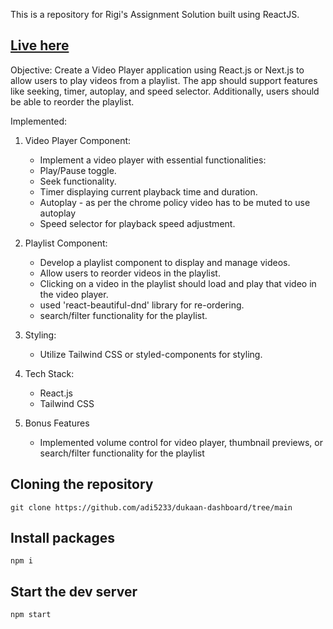 This is a repository for Rigi's Assignment Solution built using ReactJS.

## [Live here](https://main--play-videos.netlify.app/)

Objective: Create a Video Player application using React.js or Next.js to allow users to play videos from a playlist. The app should support features like seeking, timer, autoplay, and speed selector. Additionally, users should be able to reorder the playlist.

Implemented:

1. Video Player Component:

   - Implement a video player with essential functionalities:
   - Play/Pause toggle.
   - Seek functionality.
   - Timer displaying current playback time and duration.
   - Autoplay - as per the chrome policy video has to be muted to use autoplay
   - Speed selector for playback speed adjustment.

2. Playlist Component:

   - Develop a playlist component to display and manage videos.
   - Allow users to reorder videos in the playlist.
   - Clicking on a video in the playlist should load and play that video in the video player.
   - used 'react-beautiful-dnd' library for re-ordering.
   - search/filter functionality for the playlist.

3. Styling:

   - Utilize Tailwind CSS or styled-components for styling.

4. Tech Stack:

   - React.js
   - Tailwind CSS

5. Bonus Features
   - Implemented volume control for video player, thumbnail previews, or search/filter functionality for the playlist

## Cloning the repository

```shell
git clone https://github.com/adi5233/dukaan-dashboard/tree/main

```

## Install packages

```shell
npm i
```

## Start the dev server

```shell
npm start
```

